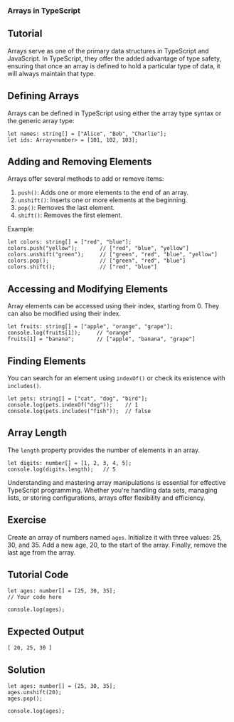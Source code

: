 ### Arrays in TypeScript


Tutorial
-------
Arrays serve as one of the primary data structures in TypeScript and JavaScript. In TypeScript, they offer the added advantage of type safety, ensuring that once an array is defined to hold a particular type of data, it will always maintain that type.


Defining Arrays
-------
Arrays can be defined in TypeScript using either the array type syntax or the generic array type:

    let names: string[] = ["Alice", "Bob", "Charlie"];
    let ids: Array<number> = [101, 102, 103];

Adding and Removing Elements
-------

Arrays offer several methods to add or remove items:

1. `push()`: Adds one or more elements to the end of an array.
2. `unshift()`: Inserts one or more elements at the beginning.
3. `pop()`: Removes the last element.
4. `shift()`: Removes the first element.


Example:

    let colors: string[] = ["red", "blue"];
    colors.push("yellow");       // ["red", "blue", "yellow"]
    colors.unshift("green");     // ["green", "red", "blue", "yellow"]
    colors.pop();                // ["green", "red", "blue"]
    colors.shift();              // ["red", "blue"]

Accessing and Modifying Elements
-------
Array elements can be accessed using their index, starting from 0. They can also be modified using their index.

    let fruits: string[] = ["apple", "orange", "grape"];
    console.log(fruits[1]);     // "orange"
    fruits[1] = "banana";       // ["apple", "banana", "grape"]

Finding Elements
-------
You can search for an element using `indexOf()` or check its existence with `includes()`.

    let pets: string[] = ["cat", "dog", "bird"];
    console.log(pets.indexOf("dog"));    // 1
    console.log(pets.includes("fish"));  // false

Array Length
-------
The `length` property provides the number of elements in an array.

    let digits: number[] = [1, 2, 3, 4, 5];
    console.log(digits.length);   // 5

Understanding and mastering array manipulations is essential for effective TypeScript programming. Whether you're handling data sets, managing lists, or storing configurations, arrays offer flexibility and efficiency.

Exercise
-------
Create an array of numbers named `ages`. Initialize it with three values: 25, 30, and 35. Add a new age, 20, to the start of the array. Finally, remove the last age from the array.


Tutorial Code
-------

    let ages: number[] = [25, 30, 35];
    // Your code here

    console.log(ages);


Expected Output
-------
    [ 20, 25, 30 ]


Solution
-------
    let ages: number[] = [25, 30, 35];
    ages.unshift(20);
    ages.pop();

    console.log(ages);
